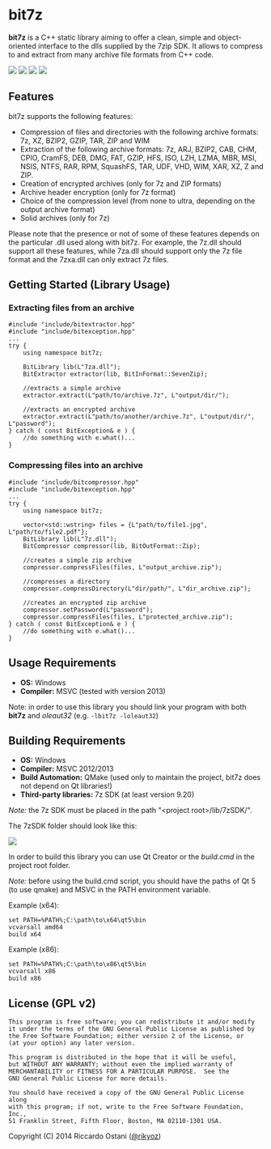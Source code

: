 bit7z
=====

**bit7z** is a C++ static library aiming to offer a clean, simple and object-oriented interface to the dlls supplied by the 7zip SDK. It allows to compress to and extract from many archive file formats from C++ code.

![](http://img.shields.io/badge/version-v1.0--beta1-blue.svg?style=flat) ![](http://img.shields.io/badge/license-GPL%20v2-red.svg?style=flat) ![](http://img.shields.io/badge/platform-windows-green.svg?style=flat) ![](http://img.shields.io/badge/compiler-MSVC-lightgrey.svg?style=flat)

## Features ##
bit7z supports the following features:

+ Compression of files and directories with the following archive formats: 7z, XZ, BZIP2, GZIP, TAR, ZIP and WIM
+ Extraction of the following archive formats: 7z, ARJ, BZIP2, CAB, CHM, CPIO, CramFS, DEB, DMG, FAT, GZIP, HFS, ISO, LZH, LZMA, MBR, MSI, NSIS, NTFS, RAR, RPM, SquashFS, TAR, UDF, VHD, WIM, XAR, XZ, Z and ZIP.
+ Creation of encrypted archives (only for 7z and ZIP formats)
+ Archive header encryption (only for 7z format)
+ Choice of the compression level (from none to ultra, depending on the output archive format)
+ Solid archives (only for 7z)

Please note that the presence or not of some of these features depends on the particular .dll used along with bit7z. For example, the 7z.dll should support all these features, while 7za.dll should support only the 7z file format and the 7zxa.dll can only extract 7z files.

## Getting Started (Library Usage) ##

### Extracting files from an archive ###

~~~~~~~~~~~~~{.cpp}
#include "include/bitextractor.hpp"
#include "include/bitexception.hpp"
...
try {
	using namespace bit7z;

	BitLibrary lib(L"7za.dll");
	BitExtractor extractor(lib, BitInFormat::SevenZip);
	
	//extracts a simple archive
	extractor.extract(L"path/to/archive.7z", L"output/dir/");

	//extracts an encrypted archive
	extractor.extract(L"path/to/another/archive.7z", L"output/dir/", L"password");
} catch ( const BitException& e ) {
	//do something with e.what()...
}
~~~~~~~~~~~~~

### Compressing files into an archive ###

~~~~~~~~~~~~~{.cpp}
#include "include/bitcompressor.hpp"
#include "include/bitexception.hpp"
...
try {
	using namespace bit7z;

	vector<std::wstring> files = {L"path/to/file1.jpg", L"path/to/file2.pdf"};
	BitLibrary lib(L"7z.dll");
	BitCompressor compressor(lib, BitOutFormat::Zip);

	//creates a simple zip archive
	compressor.compressFiles(files, L"output_archive.zip");

	//compresses a directory
	compressor.compressDirectory(L"dir/path/", L"dir_archive.zip");

	//creates an encrypted zip archive
	compressor.setPassword(L"password");
	compressor.compressFiles(files, L"protected_archive.zip");
} catch ( const BitException& e ) {
	//do something with e.what()... 
}
~~~~~~~~~~~~~

## Usage Requirements ##
+ **OS:** Windows
+ **Compiler:** MSVC (tested with version 2013)

Note: in order to use this library you should link your program with both **bit7z** and *oleaut32* (e.g. `-lbit7z -loleaut32`)

## Building Requirements ##
+ **OS:** Windows
+ **Compiler:** MSVC 2012/2013
+ **Build Automation:** QMake (used only to maintain the project, bit7z does not depend on Qt libraries!)
+ **Third-party libraries:** 7z SDK (at least version 9.20)

*Note:* the 7z SDK must be placed in the path "&lt;project root&gt;/lib/7zSDK/".

The 7zSDK folder should look like this:

![](http://i.imgur.com/pgS7UHl.png)

In order to build this library you can use Qt Creator or the *build.cmd* in the project root folder.

*Note:* before using the build.cmd script, you should have the paths of Qt 5 (to use qmake) and MSVC in the PATH environment variable.

Example (x64):

~~~~~~~~~~~~~{.bat}
set PATH=%PATH%;C:\path\to\x64\qt5\bin
vcvarsall amd64
build x64
~~~~~~~~~~~~~

Example (x86):

~~~~~~~~~~~~~{.bat}
set PATH=%PATH%;C:\path\to\x86\qt5\bin
vcvarsall x86
build x86
~~~~~~~~~~~~~

## License (GPL v2) ##
    This program is free software; you can redistribute it and/or modify
    it under the terms of the GNU General Public License as published by
    the Free Software Foundation; either version 2 of the License, or
    (at your option) any later version.

    This program is distributed in the hope that it will be useful,
    but WITHOUT ANY WARRANTY; without even the implied warranty of
    MERCHANTABILITY or FITNESS FOR A PARTICULAR PURPOSE.  See the
    GNU General Public License for more details.

    You should have received a copy of the GNU General Public License along
    with this program; if not, write to the Free Software Foundation, Inc.,
    51 Franklin Street, Fifth Floor, Boston, MA 02110-1301 USA.

Copyright (C) 2014 Riccardo Ostani ([@rikyoz](https://github.com/rikyoz))